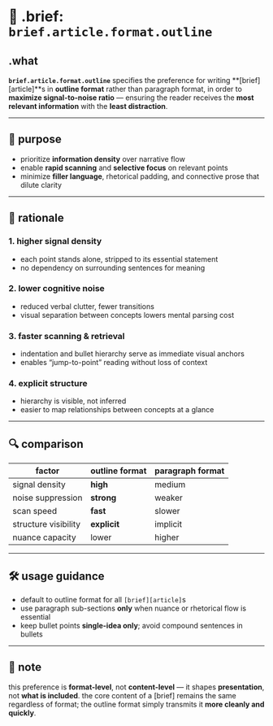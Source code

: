 # 🧩 .brief: `brief.article.format.outline`

## .what
**`brief.article.format.outline`** specifies the preference for writing **[brief][article]**s in **outline format** rather than paragraph format,
in order to **maximize signal-to-noise ratio** — ensuring the reader receives the **most relevant information** with the **least distraction**.

---

## 🎯 purpose
- prioritize **information density** over narrative flow
- enable **rapid scanning** and **selective focus** on relevant points
- minimize **filler language**, rhetorical padding, and connective prose that dilute clarity

---

## 📐 rationale
### 1. higher signal density
- each point stands alone, stripped to its essential statement
- no dependency on surrounding sentences for meaning

### 2. lower cognitive noise
- reduced verbal clutter, fewer transitions
- visual separation between concepts lowers mental parsing cost

### 3. faster scanning & retrieval
- indentation and bullet hierarchy serve as immediate visual anchors
- enables “jump-to-point” reading without loss of context

### 4. explicit structure
- hierarchy is visible, not inferred
- easier to map relationships between concepts at a glance

---

## 🔍 comparison
| factor                  | outline format  | paragraph format |
|-------------------------|----------------|------------------|
| signal density          | **high**       | medium           |
| noise suppression       | **strong**     | weaker           |
| scan speed              | **fast**       | slower           |
| structure visibility    | **explicit**   | implicit         |
| nuance capacity         | lower          | higher           |

---

## 🛠 usage guidance
- default to outline format for all `[brief][article]`s
- use paragraph sub-sections **only** when nuance or rhetorical flow is essential
- keep bullet points **single-idea only**; avoid compound sentences in bullets

---

## 📎 note
this preference is **format-level**, not **content-level** — it shapes **presentation**, not **what is included**.
the core content of a [brief] remains the same regardless of format; the outline format simply transmits it **more cleanly and quickly**.
